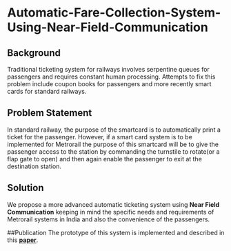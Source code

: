 # Automatic-Fare-Collection-System-Using-Near-Field-Communication

## Background
Traditional ticketing system for railways involves serpentine queues for passengers and  requires constant human processing. Attempts to fix this problem include coupon books for passengers and more recently smart cards for standard railways.

## Problem Statement
In standard railway, the purpose of the smartcard is to automatically print a ticket for the passenger. However, if a smart card system is to be implemented for Metrorail the purpose of this smartcard will be to give the passenger access to the station by commanding the turnstile to rotate(or a flap gate to open) and then again enable the passenger to exit at the destination station. 

## Solution 
We propose a more advanced automatic ticketing system using **Near Field Communication** keeping in mind the specific needs and requirements of Metrorail systems in India and also the convenience of the passengers. 

##Publication
The prototype of this system is implemented and described in this **[paper](http://www.ijerd.com/paper/vol10-issue4/Version_2/C1042024.pdf)**.

